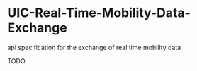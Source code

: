 # UIC-Real-Time-Mobility-Data-Exchange
api specification for the exchange of real time mobility data


TODO
